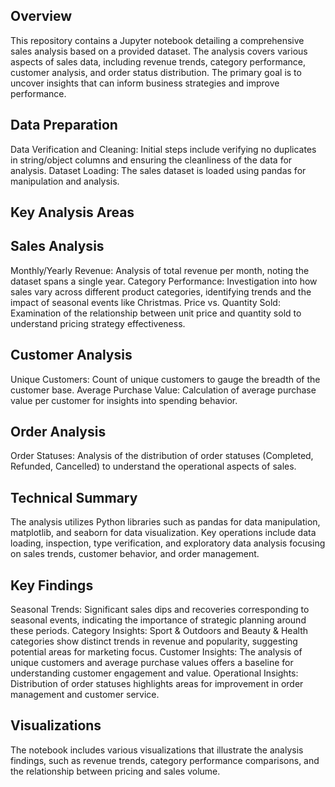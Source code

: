 ## Overview
This repository contains a Jupyter notebook detailing a comprehensive sales analysis based on a provided dataset. The analysis covers various aspects of sales data, including revenue trends, category performance, customer analysis, and order status distribution. The primary goal is to uncover insights that can inform business strategies and improve performance.

## Data Preparation
Data Verification and Cleaning: Initial steps include verifying no duplicates in string/object columns and ensuring the cleanliness of the data for analysis.
Dataset Loading: The sales dataset is loaded using pandas for manipulation and analysis.
## Key Analysis Areas
## Sales Analysis

 Monthly/Yearly Revenue: Analysis of total revenue per month, noting the dataset spans a single year.
 Category Performance: Investigation into how sales vary across different product categories, identifying trends and the impact of seasonal events like Christmas.
 Price vs. Quantity Sold: Examination of the relationship between unit price and quantity sold to understand pricing strategy effectiveness.
## Customer Analysis

 Unique Customers: Count of unique customers to gauge the breadth of the customer base.
 Average Purchase Value: Calculation of average purchase value per customer for insights into spending behavior.
## Order Analysis

Order Statuses: Analysis of the distribution of order statuses (Completed, Refunded, Cancelled) to understand the operational aspects of sales.
## Technical Summary
The analysis utilizes Python libraries such as pandas for data manipulation, matplotlib, and seaborn for data visualization.
Key operations include data loading, inspection, type verification, and exploratory data analysis focusing on sales trends, customer behavior, and order management.
## Key Findings
Seasonal Trends: Significant sales dips and recoveries corresponding to seasonal events, indicating the importance of strategic planning around these periods.
Category Insights: Sport & Outdoors and Beauty & Health categories show distinct trends in revenue and popularity, suggesting potential areas for marketing focus.
Customer Insights: The analysis of unique customers and average purchase values offers a baseline for understanding customer engagement and value.
Operational Insights: Distribution of order statuses highlights areas for improvement in order management and customer service.
## Visualizations
The notebook includes various visualizations that illustrate the analysis findings, such as revenue trends, category performance comparisons, and the relationship between pricing and sales volume.
